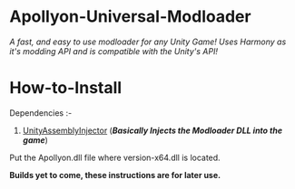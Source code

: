 # Apollyon-Universal-Modloader
*A fast, and easy to use modloader for any Unity Game! Uses Harmony as it's modding API and is compatible with the Unity's API!*

# How-to-Install
Dependencies :-
1. [UnityAssemblyInjector](https://github.com/avail/UnityAssemblyInjector) (***Basically Injects the Modloader DLL into the game***)

Put the Apollyon.dll file where version-x64.dll is located.

**Builds yet to come, these instructions are for later use.**
